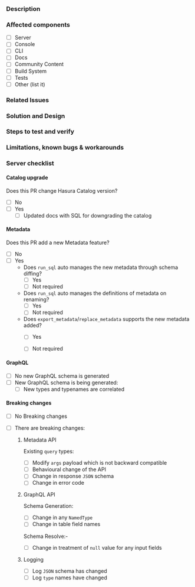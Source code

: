 <!-- Thank you for submitting this PR! :) -->
<!-- Provide a general summary of your changes in the Title above ^, end with (close #<issue-no>) or (fix #<issue-no>) -->

### Description
<!-- The title might not be enough to convey how this change affects the user. -->
<!-- Describe the changes from a user's perspective -->

### Affected components
<!-- Remove non-affected components from the list -->

- [ ] Server
- [ ] Console
- [ ] CLI
- [ ] Docs
- [ ] Community Content
- [ ] Build System
- [ ] Tests
- [ ] Other (list it)

### Related Issues
<!-- Please make sure you have an issue associated with this Pull Request -->
<!-- And then add `(close #<issue-no>)` to the pull request title -->
<!-- Add the issue number below (e.g. #234) -->

### Solution and Design
<!-- How is this issue solved/fixed? What is the design? -->
<!-- It's better if we elaborate -->

### Steps to test and verify
<!-- If this is a feature, what are the steps to try them out? -->
<!-- If this is a bug-fix, how do we verify the fix? -->

### Limitations, known bugs & workarounds
<!-- Limitations of the PR, known bugs and suggested workarounds -->
<!-- Feel free to delete these comment lines -->

### Server checklist
<!-- A checklist for server code -->

#### Catalog upgrade
<!-- Is hdb_catalog version bumped? -->
Does this PR change Hasura Catalog version?
- [ ] No
- [ ] Yes
  - [ ] Updated docs with SQL for downgrading the catalog <!-- https://hasura.io/docs/1.0/graphql/manual/deployment/downgrading.html#downgrading-across-catalogue-versions -->

#### Metadata
<!-- Hasura metadata changes -->

Does this PR add a new Metadata feature?
- [ ] No
- [ ] Yes
  - Does `run_sql` auto manages the new metadata through schema diffing?
    - [ ] Yes
    - [ ] Not required
  - Does `run_sql` auto manages the definitions of metadata on renaming?
    - [ ] Yes
    - [ ] Not required
  - Does `export_metadata`/`replace_metadata` supports the new metadata added?
    - [ ] Yes
    - [ ] Not required


#### GraphQL
- [ ] No new GraphQL schema is generated
- [ ] New GraphQL schema is being generated:
   - [ ] New types and typenames are correlated
   <!-- No dangling types or typenames with missing types (a potential bug, introspection fails) -->
   <!-- If you have anything in your mind, which can be added here as a check list item, please submit a PR to update this template :) -->

#### Breaking changes

- [ ] No Breaking changes
- [ ] There are breaking changes:

  1. Metadata API

     Existing `query` types:
     - [ ] Modify `args` payload which is not backward compatible
     - [ ] Behavioural change of the API
     - [ ] Change in response `JSON` schema
     - [ ] Change in error code
     <!-- Add if anything not listed above -->

  2. GraphQL API

     Schema Generation:
     <!-- Any changes in schema auto-generation logic -->
     <!-- All GraphQL schema names are case sensitive -->
     - [ ] Change in any `NamedType`
     - [ ] Change in table field names
     <!-- Add if anything not listed above -->

     Schema Resolve:-
     <!-- Any change in logic of resolving input request -->
     - [ ] Change in treatment of `null` value for any input fields <!-- Explain them below -->
     <!-- Add if anything not listed above -->

  3. Logging

     - [ ] Log `JSON` schema has changed
     - [ ] Log `type` names have changed
     <!-- Add if anything not listed above -->

<!-- Add any other breaking change not mentioned above -->

<!-- Explain briefly about your breaking changes below -->
